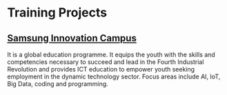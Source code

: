 # Training Projects
## [Samsung Innovation Campus](https://www.samsung.com/tr/innovation-campus/)

It is a global education programme. It equips the youth with the skills and competencies necessary to succeed and lead in the Fourth Industrial Revolution and provides ICT education to empower youth seeking employment in the dynamic technology sector. Focus areas include AI, IoT, Big Data, coding and programming.



